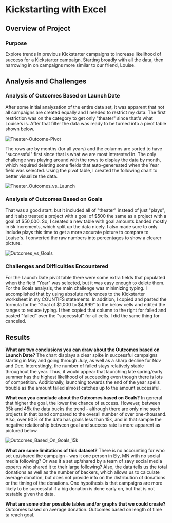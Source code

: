 # Kickstarting with Excel

## Overview of Project

### Purpose
Explore trends in previous Kickstarter campaigns to increase likelihood of success for a Kickstarter campaign. Starting broadly with all the data, then narrowing in on campaigns more similar to our friend, Louise.

## Analysis and Challenges

### Analysis of Outcomes Based on Launch Date
After some initial analyzation of the entire data set, it was apparent that not all campaigns are created equally and I needed to restrict my data. The first restriction was on the category to get only "theater" since that's what Louise's is. After that filter the data was ready to be turned into a pivot table shown below.

![Theater-Outcome-Pivot](https://user-images.githubusercontent.com/30487641/125222914-7e799f80-e290-11eb-835b-1ee2cb60e074.png)

The rows are by months (for all years) and the columns are sorted to have "successful" first since that is what we are most interested in. The only challenge was playing around with the rows to display the data by month, which required deleting some fields that auto-genereated when the Year field was selected.
Using the pivot table, I created the following chart to better visualize the data.

![Theater_Outcomes_vs_Launch](https://user-images.githubusercontent.com/30487641/125223004-a6690300-e290-11eb-8c30-d0604ce18264.png)


### Analysis of Outcomes Based on Goals
That was a good start, but it included all of "theater" instead of just "plays", and it also treated a project with a goal of $500 the same as a project with a goal of $50,000. So, I created a new table with goal amounts banded mostly in 5k increments, which split up the data nicely. I also made sure to only include plays this time to get a more accurate picture to compare to Louise's. I converted the raw numbers into percentages to show a clearer picture.

![Outcomes_vs_Goals](https://user-images.githubusercontent.com/30487641/125223373-49ba1800-e291-11eb-8f64-42059894281a.png)


### Challenges and Difficulties Encountered
For the Launch Date pivot table there were some extra fields that populated when the field "Year" was selected, but it was easy enough to delete them. For the Goals analysis, the main challenge was minimizing typing. I accomplished that by using absolute references to the Kickstarter worksheet in my COUNTIFS statements. In addition, I copied and pasted the formula for the "Goal of $1,000 to $4,999" to the below cells and edited the ranges to reduce typing. I then copied that column to the right for failed and pasted "failed" over the "successful" for all cells. I did the same thing for canceled.


## Results
**What are two conclusions you can draw about the Outcomes based on Launch Date?**
The chart displays a clear spike in successful campaigns starting in May and going through July, as well as a sharp decline for Nov and Dec. Interestingly, the number of failed stays relatively stable throughout the year. Thus, it would appear that launching late spring/early summer has the highest likelihood of succeeding even though there is lots of competition. Additionally, launching towards the end of the year spells trouble as the amount failed almost catches up to the amount successful.

**What can you conclude about the Outcomes based on Goals?**
In general that higher the goal, the lower the chance of success. However, between 35k and 45k the data bucks the trend - although there are only nine such projects in that band compared to the overall number of over one-thousand. Also, over 90% of the data has goals less than 15k, and in that sample the negative relationship between goal and success rate is more apparent as pictured below.

![Outcomes_Based_On_Goals_15k](https://user-images.githubusercontent.com/30487641/125223604-a9b0be80-e291-11eb-955c-b95caadc10b9.png)


**What are some limitations of this dataset?**
There is no accounting for who set up/shared the campaign - was it one person in Ely, MN with no social media following? Or was it a set up/shared by a team of savy social media experts who shared it to their large following? Also, the data tells us the total donations as well as the number of backers, which allows us to calculate average donation, but does not provide info on the distribution of donations or the timing of the donations. One hypothesis is that campaigns are more likely to be successful if a big donation is done early on, but that is not testable given the data.

**What are some other possible tables and/or graphs that we could create?**
Outcomes based on average donation. Outcomes based on length of time ta reach goal.
